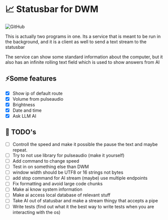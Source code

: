 # 📈 Statusbar for DWM

![GitHub](https://img.shields.io/github/license/mamaart/dwm-status)

This is actually two programs in one. Its a service that is meant to be run in the background, and it is a client as well to send a text stream to the statusbar

The service can show some standard information about the computer, but it also has an infinite rolling text field which is used to show answers from AI

## ⚡️Some features

- [x] Show ip of default route
- [x] Volume from pulseaudio
- [x] Brightness
- [x] Date and time
- [x] Ask LLM AI

## 🔧 TODO's

- [ ] Controll the speed and make it possible the pause the text and maybe repeat.
- [ ] Try to not use library for pulseaudio (make it yourself)
- [ ] Add command to change speed
- [ ] Test in on something else than DWM
- [ ] window width should be UTF8 or 16 strings not bytes 
- [ ] add stop command for AI stream (maybe) use multiple endpoints
- [ ] Fix formatting and avoid large code chunks
- [ ] Make ai know system information
- [ ] Make ai access local database of relevant stuff
- [ ] Take AI out of statusbar and make a stream thingy that accepts a pipe
- [ ] Write tests (find out what it the best way to write tests when you are interacting with the os)
